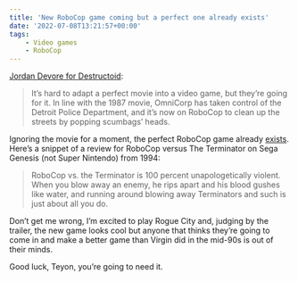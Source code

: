 ```yaml
---
title: 'New RoboCop game coming but a perfect one already exists'
date: '2022-07-08T13:21:57+00:00'
tags:
    - Video games
    - RoboCop
---
```


[Jordan Devore for Destructoid](https://www.destructoid.com/robocop-rogue-city-fps-gameplay-trailer-release-date-june-2023/):

> It’s hard to adapt a perfect movie into a video game, but they’re going for it. In line with the 1987 movie, OmniCorp has taken control of the Detroit Police Department, and it’s now on RoboCop to clean up the streets by popping scumbags’ heads.

Ignoring the movie for a moment, the perfect RoboCop game already [exists](https://www.robocoparchive.com/games/sega1.htm). Here’s a snippet of a review for RoboCop versus The Terminator on Sega Genesis (not Super Nintendo) from 1994:

> RoboCop vs. the Terminator is 100 percent unapologetically violent. When you blow away an enemy, he rips apart and his blood gushes like water, and running around blowing away Terminators and such is just about all you do.

Don’t get me wrong, I’m excited to play Rogue City and, judging by the trailer, the new game looks cool but anyone that thinks they’re going to come in and make a better game than Virgin did in the mid-90s is out of their minds.

Good luck, Teyon, you’re going to need it.